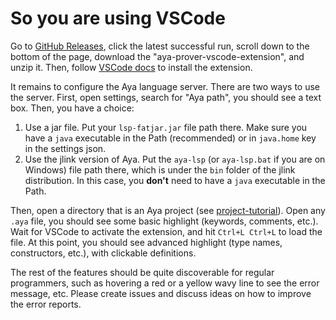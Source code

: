 # So you are using VSCode

Go to [GitHub Releases], click the latest successful run,
scroll down to the bottom of the page, download the "aya-prover-vscode-extension", and unzip it.
Then, follow [VSCode docs](https://code.visualstudio.com/docs/editor/extension-marketplace#_install-from-a-vsix) to install the extension.

[GitHub Releases]: https://github.com/aya-prover/aya-vscode/releases/tag/nightly-build

It remains to configure the Aya language server. There are two ways to use the server.
First, open settings, search for "Aya path", you should see a text box. Then, you have a choice:

1. Use a jar file. Put your `lsp-fatjar.jar` file path there. Make sure you have a `java`
   executable in the Path (recommended) or in `java.home` key in the settings json.
2. Use the jlink version of Aya. Put the `aya-lsp` (or `aya-lsp.bat` if you are on Windows)
   file path there, which is under the `bin` folder of the jlink distribution.
   In this case, you **don't** need to have a `java` executable in the Path.

Then, open a directory that is an Aya project (see [project-tutorial](project-tutorial)).
Open any `.aya` file, you should see some basic highlight (keywords, comments, etc.).
Wait for VSCode to activate the extension, and hit `Ctrl+L Ctrl+L` to load the file.
At this point, you should see advanced highlight (type names, constructors, etc.),
with clickable definitions.

The rest of the features should be quite discoverable for regular programmers,
such as hovering a red or a yellow wavy line to see the error message, etc.
Please create issues and discuss ideas on how to improve the error reports.
